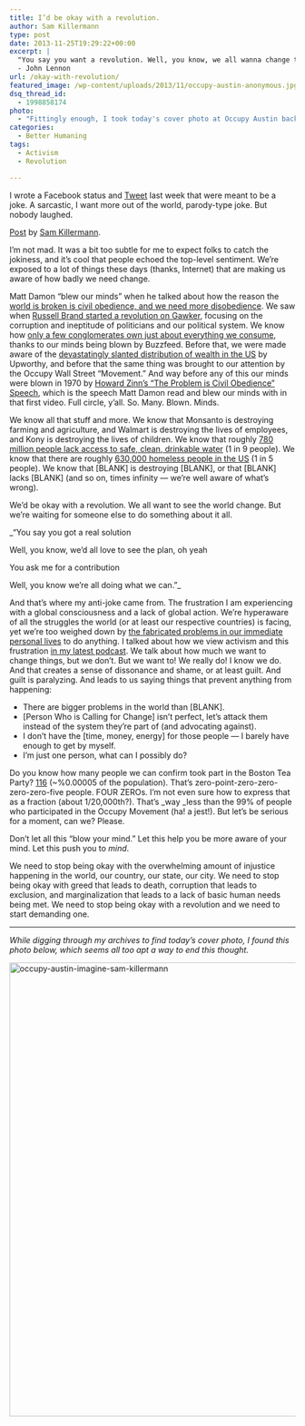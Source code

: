```yaml
---
title: I’d be okay with a revolution.
author: Sam Killermann
type: post
date: 2013-11-25T19:29:22+00:00
excerpt: |
  "You say you want a revolution. Well, you know, we all wanna change the world."
  - John Lennon
url: /okay-with-revolution/
featured_image: /wp-content/uploads/2013/11/occupy-austin-anonymous.jpg
dsq_thread_id:
  - 1998858174
photo:
  - "Fittingly enough, I took today's cover photo at Occupy Austin back in '11."
categories:
  - Better Humaning
tags:
  - Activism
  - Revolution

---
```

I wrote a Facebook status and <a title="Tweet!" href="https://twitter.com/Killermann/status/402905346546487297" target="_blank">Tweet</a> last week that were meant to be a joke. A sarcastic, I want more out of the world, parody-type joke. But nobody laughed.

<div id="fb-root">
</div>



<div class="fb-post" data-href="https://www.facebook.com/killermann/posts/10103084847218378" data-width="550">
  <div class="fb-xfbml-parse-ignore">
    <a href="https://www.facebook.com/killermann/posts/10103084847218378">Post</a> by <a href="https://www.facebook.com/killermann">Sam Killermann</a>.
  </div>
</div>

 

I&#8217;m not mad. It was a bit too subtle for me to expect folks to catch the jokiness, and it&#8217;s cool that people echoed the top-level sentiment. We&#8217;re exposed to a lot of things these days (thanks, Internet) that are making us aware of how badly we need change.

Matt Damon &#8220;blew our minds&#8221; when he talked about how the reason the <a href="http://daily.represent.us/matt-damon-blows-your-mind/" target="_blank">world is broken is civil obedience, and we need more disobedience</a>. We saw when <a title="Russell Brand" href="http://gawker.com/russell-brand-may-have-started-a-revolution-last-night-1451318185" target="_blank">Russell Brand started a revolution on Gawker</a>, focusing on the corruption and ineptitude of politicians and our political system. We know how <a title="Buzzfeed Conglomerates" href="http://www.buzzfeed.com/regajha/these-mind-blowing-infographics-will-change-the-way-you-see" target="_blank">only a few conglomerates own just about everything we consume</a>, thanks to our minds being blown by Buzzfeed. Before that, we were made aware of the <a title="Upworthy Wealth Video" href="http://www.upworthy.com/9-out-of-10-americans-are-completely-wrong-about-this-mind-blowing-fact-2" target="_blank">devastatingly slanted distribution of wealth in the US</a> by Upworthy, and before that the same thing was brought to our attention by the Occupy Wall Street &#8220;Movement.&#8221; And way before any of this our minds were blown in 1970 by <a href="http://www.thirdworldtraveler.com/Zinn/CivilObedience_ZR.html" target="_blank">Howard Zinn&#8217;s &#8220;The Problem is Civil Obedience&#8221; Speech</a>, which is the speech Matt Damon read and blew our minds with in that first video. Full circle, y&#8217;all. So. Many. Blown. Minds.

We know all that stuff and more. We know that Monsanto is destroying farming and agriculture, and Walmart is destroying the lives of employees, and Kony is destroying the lives of children. We know that roughly <a title="Unsafe Water" href="http://water.org/water-crisis/water-facts/water/" target="_blank">780 million people lack access to safe, clean, drinkable water</a> (1 in 9 people). We know that there are roughly <a href="http://www.usatoday.com/story/news/nation/2013/09/01/homeless-homelessness-housing/2730301/" target="_blank">630,000 homeless people in the US</a> (1 in 5 people). We know that \[BLANK] is destroying [BLANK], or that [BLANK] lacks [BLANK\] (and so on, times infinity &#8212; we&#8217;re well aware of what&#8217;s wrong).

We&#8217;d be okay with a revolution. We all want to see the world change. But we&#8217;re waiting for someone else to do something about it all.

_&#8220;You say you got a real solution
  
Well, you know, we&#8217;d all love to see the plan, oh yeah
  
You ask me for a contribution
  
Well, you know we&#8217;re all doing what we can.&#8221;_

And that&#8217;s where my anti-joke came from. The frustration I am experiencing with a global consciousness and a lack of global action. We&#8217;re hyperaware of all the struggles the world (or at least our respective countries) is facing, yet we&#8217;re too weighed down by <a title="We Fabricate the Obstacles that Stand Between Us and Happiness" href="//we-fabricate-the-obstacles-to-happiness/" target="_blank">the fabricated problems in our immediate personal lives</a> to do anything. I talked about how we view activism and this frustration <a title="Hactivism : Slacktivism : Clicktivism : Activism" href="//hactivism-slacktivism-clicktivism-activism-podcast/" target="_blank">in my latest podcast</a>. We talk about how much we want to change things, but we don&#8217;t. But we want to! We really do! I know we do. And that creates a sense of dissonance and shame, or at least guilt. And guilt is paralyzing. And leads to us saying things that prevent anything from happening:

  * There are bigger problems in the world than [BLANK].
  * [Person Who is Calling for Change] isn&#8217;t perfect, let&#8217;s attack them instead of the system they&#8217;re part of (and advocating against).
  * I don&#8217;t have the [time, money, energy] for those people &#8212; I barely have enough to get by myself.
  * I&#8217;m just one person, what can I possibly do?

Do you know how many people we can confirm took part in the Boston Tea Party? <a title="Boston Tea Party" href="http://www.bostonteapartyship.com/participants-in-the-boston-tea-party" target="_blank">116</a> (~%0.00005 of the population). That&#8217;s zero-point-zero-zero-zero-zero-five people. FOUR ZEROs. I&#8217;m not even sure how to express that as a fraction (about 1/20,000th?). That&#8217;s _way _less than the 99% of people who participated in the Occupy Movement (ha! a jest!). But let&#8217;s be serious for a moment, can we? Please.

Don&#8217;t let all this &#8220;blow your mind.&#8221; Let this help you be more aware of your mind. Let this push you to _mind_.

We need to stop being okay with the overwhelming amount of injustice happening in the world, our country, our state, our city. We need to stop being okay with greed that leads to death, corruption that leads to exclusion, and marginalization that leads to a lack of basic human needs being met. We need to stop being okay with a revolution and we need to start demanding one.

***

<p style="text-align: left;">
  <em>While digging through my archives to find today&#8217;s cover photo, I found this photo below, which seems all too apt a way to end this thought.</em>
</p>

<p style="text-align: left;">
  <a href="//wp-content/uploads/2013/11/occupy-austin-imagine-sam-killermann.jpg"><img class="alignnone size-full wp-image-198 lazy-load" alt="occupy-austin-imagine-sam-killermann" data-src="//wp-content/uploads/2013/11/occupy-austin-imagine-sam-killermann.jpg" width="1200" height="800" srcset="/wp-content/uploads/2013/11/occupy-austin-imagine-sam-killermann.jpg 1200w, /wp-content/uploads/2013/11/occupy-austin-imagine-sam-killermann-300x200.jpg 300w, /wp-content/uploads/2013/11/occupy-austin-imagine-sam-killermann-768x512.jpg 768w, /wp-content/uploads/2013/11/occupy-austin-imagine-sam-killermann-1024x683.jpg 1024w" sizes="(max-width: 1200px) 100vw, 1200px" /></a>
</p>